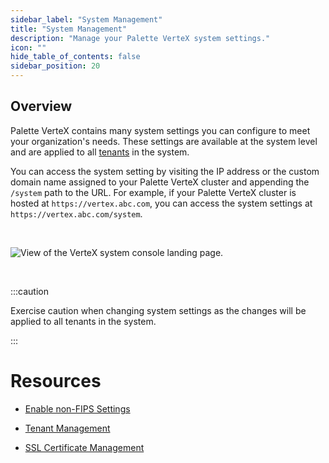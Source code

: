 ```yaml
---
sidebar_label: "System Management"
title: "System Management"
description: "Manage your Palette VerteX system settings."
icon: ""
hide_table_of_contents: false
sidebar_position: 20
---
```







## Overview

Palette VerteX contains many system settings you can configure to meet your organization's needs. These settings are available at the system level and are applied to all [tenants](/glossary-all#tenant) in the system. 

You can access the system setting by visiting the IP address or the custom domain name assigned to your Palette VerteX cluster and appending the `/system` path to the URL. For example, if your Palette VerteX cluster is hosted at `https://vertex.abc.com`, you can access the system settings at `https://vertex.abc.com/system`.


<br />

![View of the VerteX system console landing page.](/vertex_system-management_overview-system-console.png)

<br />

:::caution

Exercise caution when changing system settings as the changes will be applied to all tenants in the system.

:::


# Resources

* [Enable non-FIPS Settings](/vertex/system-management/enable-non-fips-settings)


* [Tenant Management](/vertex/system-management/tenant-management)


* [SSL Certificate Management](/vertex/system-management/ssl-certificate-management)

<br />

<br />